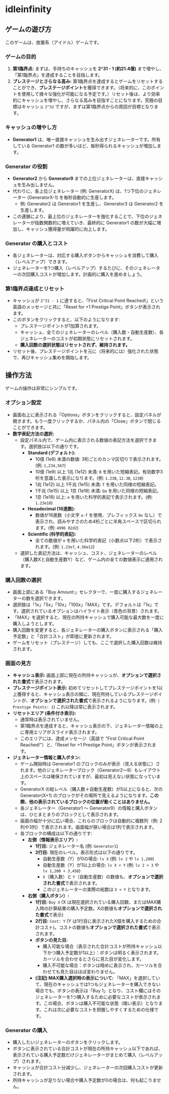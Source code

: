 # idleinfinity

## ゲームの遊び方

このゲームは、放置系（アイドル）ゲームです。

### ゲームの目的
1.  **第1臨界点:** まずは、手持ちのキャッシュを **2^31 - 1 (約21.4億)** まで増やし、「第1臨界点」を達成することを目指します。
2.  **プレステージとさらなる高み:** 第1臨界点を達成するとゲームをリセットすることができ、**プレステージポイント**を獲得できます。（将来的に、このポイントを使用して様々な強化が可能になる予定です。）リセット後は、より効率的にキャッシュを増やし、さらなる高みを目指すことになります。究極の目標はキャッシュ `2^32` ですが、まずは第1臨界点からの周回が目標となります。

### キャッシュの増やし方
- **Generator1** は、唯一直接キャッシュを生み出すジェネレーターです。所有している Generator1 の数が多いほど、毎秒得られるキャッシュが増加します。

### Generator の役割
- **Generator2** から **Generator9** までの上位ジェネレーターは、直接キャッシュを生み出しません。
- 代わりに、各上位ジェネレーター (例: GeneratorX) は、1つ下位のジェネレーター (GeneratorX-1) を毎秒自動的に生産します。
  - 例: Generator2 は Generator1 を生産し、Generator3 は Generator2 を生産します。
- この連鎖により、最上位のジェネレーターを強化することで、下位のジェネレーターが指数関数的に増えていき、最終的に Generator1 の数が大幅に増加し、キャッシュ獲得量が飛躍的に向上します。

### Generator の購入とコスト
- 各ジェネレーターは、対応する購入ボタンからキャッシュを消費して購入（レベルアップ）できます。
- ジェネレーターを1つ購入（レベルアップ）するたびに、そのジェネレーターの次回購入コストが増加します。計画的に購入を進めましょう。

### 第1臨界点達成とリセット
- キャッシュが `2^31 - 1` に達すると、「First Critical Point Reached!」という英語のメッセージと共に「Reset for +1 Prestige Point」ボタンが表示されます。
- このボタンをクリックすると、以下のようになります:
    - プレステージポイントが1加算されます。
    - キャッシュ、全てのジェネレーターのレベル（購入数・自動生産数）、各ジェネレーターのコストが初期状態にリセットされます。
    - **購入回数の選択状態はリセットされず、維持されます。**
- リセット後、プレステージポイントを元に（将来的には）強化された状態で、再びキャッシュ集めを開始します。

## 操作方法

ゲームの操作は非常にシンプルです。

### オプション設定
- 画面右上に表示される「Options」ボタンをクリックすると、設定パネルが開きます。もう一度クリックするか、パネル内の「Close」ボタンで閉じることができます。
- **数字表記方法の選択:**
    - 設定パネル内で、ゲーム内に表示される数値の表記方法を選択できます。選択肢は以下の通りです。
        - **Standard (デフォルト):**
            - 10億 (1e9) 未満の数値: 3桁ごとのカンマ区切りで表示されます。(例: `1,234,567`)
            - 10億 (1e9) 以上 1兆 (1e12) 未満: `B` を用いた短縮表記。有効数字3桁を意識した表示になります。(例: `1.23B`, `12.3B`, `123B`)
            - 1兆 (1e12) 以上 1千兆 (1e15) 未満: `T` を用いた同様の短縮表記。
            - 1千兆 (1e15) 以上 1京 (1e18) 未満: `Qa` を用いた同様の短縮表記。
            - 1京 (1e18) 以上: `e` を用いた科学的表記で表示されます。(例: `1.23e18`)
        - **Hexadecimal (16進数):**
            - 数値が16進数（小文字 `a-f` を使用、プレフィックス `0x` なし）で表示され、読みやすさのため4桁ごとに半角スペースで区切られます。(例: `4996 02d2`)
        - **Scientific (科学的表記):**
            - 全ての数値が `e` を用いた科学的表記（小数点以下2桁）で表示されます。(例: `1.23e7`, `4.56e12`)
    - 選択した表記方法は、キャッシュ、コスト、ジェネレーターのレベル（購入数Xと自動生産数Y）など、ゲーム内の全ての数値表示に適用されます。

### 購入回数の選択
- 画面上部にある「Buy Amount:」セレクターで、一度に購入するジェネレーターの数を選択できます。
- 選択肢は「1x」「5x」「10x」「100x」「MAX」です。デフォルトは「1x」です。選択されているオプションはハイライト表示（青色の背景）されます。
- 「MAX」を選択すると、現在の所持キャッシュで購入可能な最大数を一度に購入しようとします。
- 購入回数を変更すると、各ジェネレーターの購入ボタンに表示される「購入予定数」と「合計コスト」が即座に更新されます。
- ゲームをリセット（プレステージ）しても、ここで選択した購入回数は維持されます。

### 画面の見方
- **キャッシュ表示:** 画面上部に現在の所持キャッシュが、**オプションで選択された書式**で表示されます。
- **プレステージポイント表示:** 初めてリセットしてプレステージポイントを1以上獲得すると、キャッシュ表示の隣に、現在所持しているプレステージポイントが、**オプションで選択された書式**で表示されるようになります。(例: `| Prestige Points: 1`) これ以降は常に表示されます。
- **リセットエリア (条件付き表示):**
    - 通常時は表示されていません。
    - 第1臨界点を達成すると、キャッシュ表示の下、ジェネレーター情報の上に専用エリアがスライド表示されます。
    - このエリアには、達成メッセージ（英語で "First Critical Point Reached!"）と、「Reset for +1 Prestige Point」ボタンが表示されます。
- **ジェネレーター情報と購入ボタン:**
    - ゲーム開始時は Generator1 のブロックのみが表示（見える状態に）されます。他のジェネレーターブロック（Generator2～9）もレイアウト上のスペースは確保されていますが、最初は見えない状態になっています。
    - GeneratorX の総レベル（購入数＋自動生産数）が5以上になると、次の Generator(X+1) のブロックがその場所で見えるようになります。**この際、他の表示されているブロックの位置が動くことはありません。**
    - 各ジェネレーター（Generator1 ～ Generator9）の情報と購入ボタンは、ひとまとまりのブロックとして表示されます。
    - 画面の幅が十分に広い場合、これらのブロックは自動的に複数列（例: 2列や3列）で表示されます。画面幅が狭い場合は1列で表示されます。
    - 各ブロックの構成は以下の通りです:
        - **左側（情報表示エリア）:**
            - **1行目:** ジェネレーター名 (例: `Generator1`)
            - **2行目:** 現在のレベル。表示形式は以下の通りです。
                - 自動生産数（Y）が0の場合: `lv X` (例: `lv 2` や `lv 1,200`)
                - 自動生産数（Y）が1以上の場合: `lv X + Y` (例: `lv 2 + 3` や `lv 1,200 + 3,450`)
                - `X`（購入数）と `Y`（自動生産数）の数値も、**オプションで選択された書式**で表示されます。
                - このジェネレーターの実際の総数は `X + Y` となります。
        - **右側（購入ボタン）:**
            - **1行目:** `Buy X` (X は現在選択されている購入回数、またはMAX購入時の計算結果の購入予定数。Xの数値も**オプションで選択された書式**で表示)
            - **2行目:** `Cost: Y` (Y は1行目に表示されたX個を購入するための合計コスト)。コストの数値も**オプションで選択された書式**で表示されます。
            - **ボタンの見た目:**
                - 購入可能な場合（表示された合計コストが所持キャッシュ以下かつ購入予定数が1以上）：ボタンは明るく表示されます。カーソルを合わせるとさらに見た目が変化します。
                - 購入不可能な場合：ボタンは暗めに表示され、カーソルを合わせても見た目はほぼ変わりません。
            - **(注記) MAX購入選択時の表示について:** 「MAX」を選択していて、現在のキャッシュでは1つもジェネレーターを購入できない場合でも、ボタンの表示は「Buy 1」となり、コスト欄にはそのジェネレーターを1つ購入するために必要なコストが表示されます。この場合、ボタンは購入不可能な状態（暗い表示）となります。これは次に必要なコストを把握しやすくするための仕様です。

### Generator の購入
- 購入したいジェネレーターのボタンをクリックします。
- ボタンに表示されている合計コストが現在の所持キャッシュ以下であれば、表示されている購入予定数だけジェネレーターがまとめて購入（レベルアップ）されます。
- キャッシュが合計コスト分減少し、ジェネレーターの次回購入コストが更新されます。
- 所持キャッシュが足りない場合や購入予定数が0の場合は、何も起こりません。
